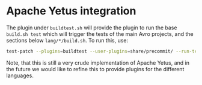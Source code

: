 # Apache Yetus integration

The plugin under `buildtest.sh` will provide the plugin to run the base `build.sh test` which will trigger the tests of the main Avro projects, and the sections below `lang/*/build.sh`. To run this, use:

```bash
test-patch --plugins=buildtest --user-plugins=share/precommit/ --run-tests --empty-patch --docker --dockerfile=share/docker/Dockerfile --dirty-workspace --verbose=true
```

Note, that this is still a very crude implementation of Apache Yetus, and in the future we would like to refine this to provide plugins for the different languages.
